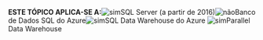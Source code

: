 <Token>**ESTE TÓPICO APLICA-SE A:**![sim](media/yes.png)SQL Server (a partir de 2016)![não](media/no.png)Banco de Dados SQL do Azure![sim](media/yes.png)SQL Data Warehouse do Azure ![sim](media/yes.png)Parallel Data Warehouse </Token>

